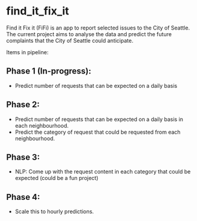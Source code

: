 # find_it_fix_it

Find it Fix it (FiFi) is an app to report selected issues to the City of Seattle. 
The current project aims to analyse the data and predict the future complaints that the City of Seattle could anticipate.

Items in pipeline:

## Phase 1 (In-progress):
- Predict number of requests that can be expected on a daily basis


## Phase 2:
- Predict number of requests that can be expected on a daily basis in each neighbourhood.
- Predict the category of request that could be requested from each neighbourhood.

## Phase 3:
- NLP: Come up with the request content in each category that could be expected (could be a fun project)

## Phase 4:
- Scale this to hourly predictions.
